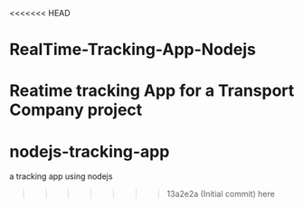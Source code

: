 <<<<<<< HEAD
# RealTime-Tracking-App-Nodejs
Reatime tracking App for a Transport Company project 
=======
# nodejs-tracking-app
a tracking app using nodejs 
>>>>>>> 13a2e2a (Initial commit)
here